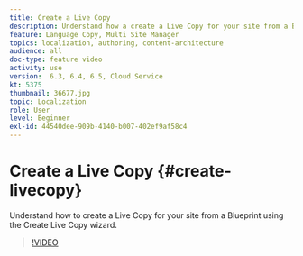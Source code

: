 ```yaml
---
title: Create a Live Copy
description: Understand how a create a Live Copy for your site from a Blueprint using the Create Live Copy wizard.
feature: Language Copy, Multi Site Manager
topics: localization, authoring, content-architecture
audience: all
doc-type: feature video
activity: use
version:  6.3, 6.4, 6.5, Cloud Service
kt: 5375
thumbnail: 36677.jpg
topic: Localization
role: User
level: Beginner
exl-id: 44540dee-909b-4140-b007-402ef9af58c4
---
```

# Create a Live Copy {#create-livecopy}

Understand how to create a Live Copy for your site from a Blueprint using the Create Live Copy wizard.

>[!VIDEO](https://video.tv.adobe.com/v/36677?quality=12&learn=on)
